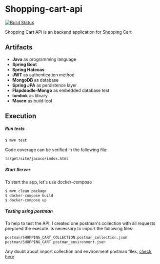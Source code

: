 # Shopping-cart-api

[![Build Status](tps://travis-ci.org/MarlonFlorencio/shopping-cart-api.svg?branch=master)](https://travis-ci.org/MarlonFlorencio/shopping-cart-api)

Shopping Cart API is an backend application for Shopping Cart

## Artifacts 

  - **Java** as programming language
  - **Spring Boot**
  - **Spring Hateoas**
  - **JWT** as authentication method
  - **MongoDB** as database
  - **Spring JPA** as persistence layer
  - **Flapdoodle-Mongo** as embedded database test
  - **lombok** as library
  - **Maven** as build tool

## Execution

##### Run tests

```bash
$ mvn test
```

Code coverage can be verified in the following file:
```bash
target/site/jacoco/index.html
```

##### Start Server 

To start the app, let's use docker-compose 

```bash
$ mvn clean package
$ docker-compose build
$ docker-compose up 
```

##### Testing using postman

To help to test the API, I created one postman's collection with all requests prepared the execute. 
Is necessary to import the following files:
```bash
postman/SHOPPING_CART_COLLECTION.postman_collection.json
postman/SHOPPING_CART.postman_environment.json
```

Any doubt about import collection and environment postman files, [check here](https://learning.getpostman.com/docs/postman/collection-runs/working-with-data-files/) 
